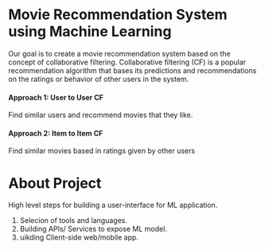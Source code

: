 # Movie Recommendation System using Machine Learning

Our goal is to create a movie recommendation system based on the concept of collaborative filtering. 
Collaborative filtering (CF) is a popular recommendation algorithm that bases its predictions and recommendations on the ratings or behavior of other users in the system. 

#### Approach 1: User to User CF
Find similar users and recommend movies that they like.

#### Approach 2: Item to Item CF
Find similar movies based in ratings given by other users

# About Project
High level steps for building a user-interface for ML application.
1. Selecion of tools and languages.
2. Building APIs/ Services to expose ML model.
3. uikding Client-side web/mobile app.
